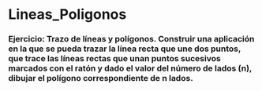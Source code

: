 # Lineas_Poligonos

### Ejercicio: Trazo de líneas y polígonos. Construir una aplicación en la que se pueda trazar la línea recta que une dos puntos, que trace las líneas rectas que unan puntos sucesivos marcados con el ratón y dado el valor del número de lados (n), dibujar el polígono correspondiente de n lados. 




